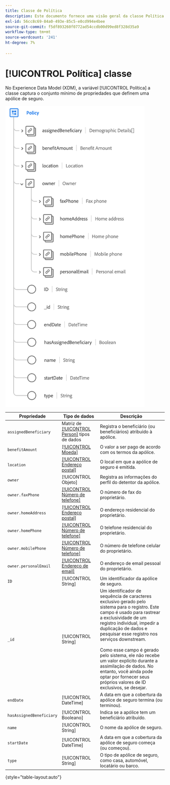 ```yaml
---
title: Classe de Política
description: Este documento fornece uma visão geral da classe Política no Experience Data Model (XDM).
exl-id: 56cc8c69-84a0-493e-85c5-e0cd994e4bee
source-git-commit: f5df893260f0772ad54ccdb00d99ed8f328d35a9
workflow-type: tm+mt
source-wordcount: '241'
ht-degree: 7%

---
```


# [!UICONTROL Política] classe

No Experience Data Model (XDM), a variável [!UICONTROL Política] a classe captura o conjunto mínimo de propriedades que definem uma apólice de seguro.

![](../images/classes/policy.png)

| Propriedade | Tipo de dados | Descrição |
| --- | --- | --- |
| `assignedBeneficiary` | Matriz de [[!UICONTROL Person]](../data-types/person.md) tipos de dados | Registra o beneficiário (ou beneficiários) atribuído à apólice. |
| `benefitAmount` | [[!UICONTROL Moeda]](../data-types/currency.md) | O valor a ser pago de acordo com os termos da apólice. |
| `location` | [[!UICONTROL Endereço postal]](../data-types/postal-address.md) | O local em que a apólice de seguro é emitida. |
| `owner` | [!UICONTROL Objeto] | Registra as informações do perfil do detentor da apólice. |
| `owner.faxPhone` | [[!UICONTROL Número de telefone]](../data-types/phone-number.md) | O número de fax do proprietário. |
| `owner.homeAddress` | [[!UICONTROL Endereço postal]](../data-types/postal-address.md) | O endereço residencial do proprietário. |
| `owner.homePhone` | [[!UICONTROL Número de telefone]](../data-types/phone-number.md) | O telefone residencial do proprietário. |
| `owner.mobilePhone` | [[!UICONTROL Número de telefone]](../data-types/phone-number.md) | O número de telefone celular do proprietário. |
| `owner.personalEmail` | [[!UICONTROL Endereço de email]](../data-types/email-address.md) | O endereço de email pessoal do proprietário. |
| `ID` | [!UICONTROL String] | Um identificador da apólice de seguro. |
| `_id` | [!UICONTROL String] | Um identificador de sequência de caracteres exclusivo gerado pelo sistema para o registro. Este campo é usado para rastrear a exclusividade de um registro individual, impedir a duplicação de dados e pesquisar esse registro nos serviços downstream.<br><br>Como esse campo é gerado pelo sistema, ele não recebe um valor explícito durante a assimilação de dados. No entanto, você ainda pode optar por fornecer seus próprios valores de ID exclusivos, se desejar. |
| `endDate` | [!UICONTROL DateTime] | A data em que a cobertura da apólice de seguro termina (ou terminou). |
| `hasAssignedBeneficiary` | [!UICONTROL Booleano] | Indica se a apólice tem um beneficiário atribuído. |
| `name` | [!UICONTROL String] | O nome da apólice de seguro. |
| `startDate` | [!UICONTROL DateTime] | A data em que a cobertura da apólice de seguro começa (ou começou). |
| `type` | [!UICONTROL String] | O tipo de apólice de seguro, como casa, automóvel, locatário ou barco. |

{style="table-layout:auto"}
